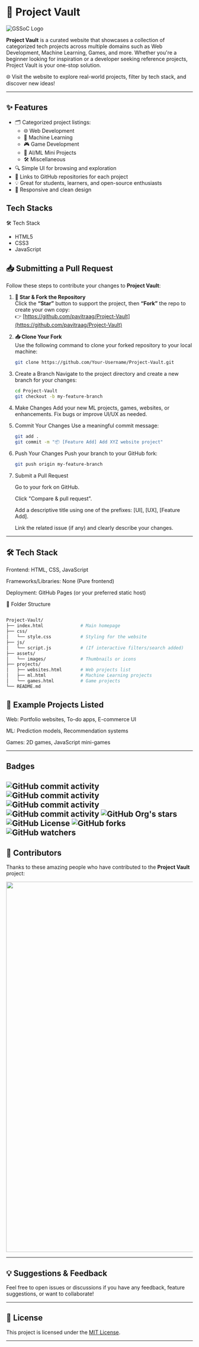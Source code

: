 # 🔐 Project Vault

![GSSoC Logo](https://raw.githubusercontent.com/pavitraag/Project-Vault/main/assets/gssoc.png)

**Project Vault** is a curated website that showcases a collection of categorized tech projects across multiple domains such as Web Development, Machine Learning, Games, and more. Whether you're a beginner looking for inspiration or a developer seeking reference projects, Project Vault is your one-stop solution.

🌐 Visit the website to explore real-world projects, filter by tech stack, and discover new ideas!

---

## ✨ Features

- 🗂️ Categorized project listings:
  - 🌐 Web Development
  - 🤖 Machine Learning
  - 🎮 Game Development
  - 🧠 AI/ML Mini Projects
  - 🛠️ Miscellaneous
- 🔍 Simple UI for browsing and exploration
- 📎 Links to GitHub repositories for each project
- 💡 Great for students, learners, and open-source enthusiasts
- 📱 Responsive and clean design

## Tech Stacks 

🛠 Tech Stack

- HTML5
- CSS3
- JavaScript



## 📥 Submitting a Pull Request

Follow these steps to contribute your changes to **Project Vault**:

1. **🌟 Star & Fork the Repository**  
   Click the **“Star”** button to support the project, then **“Fork”** the repo to create your own copy:  
   👉 [https://github.com/pavitraag/Project-Vault](https://github.com/pavitraag/Project-Vault)

2. **📥 Clone Your Fork**  
   Use the following command to clone your forked repository to your local machine:
   ```bash
   git clone https://github.com/Your-Username/Project-Vault.git
   ```
 3. Create a Branch
    Navigate to the project directory and create a new branch for your changes:

    ```bash
    cd Project-Vault
    git checkout -b my-feature-branch
    ```

 4. Make Changes
    Add your new ML projects, games, websites, or enhancements. Fix bugs or improve UI/UX as needed.

 5. Commit Your Changes
    Use a meaningful commit message:

    ```bash
    git add .
    git commit -m "📦 [Feature Add] Add XYZ website project"
    ```

 6. Push Your Changes
    Push your branch to your GitHub fork:

    ```bash
    git push origin my-feature-branch
    ```
 7. Submit a Pull Request

    Go to your fork on GitHub.
    
    Click "Compare & pull request".

    Add a descriptive title using one of the prefixes: [UI], [UX], [Feature Add].

    Link the related issue (if any) and clearly describe your changes.

---

## 🛠️ Tech Stack
Frontend: HTML, CSS, JavaScript

Frameworks/Libraries: None (Pure frontend)

Deployment: GitHub Pages (or your preferred static host)

📂 Folder Structure
```bash

Project-Vault/
├── index.html              # Main homepage
├── css/
│   └── style.css           # Styling for the website
├── js/
│   └── script.js           # (If interactive filters/search added)
├── assets/
│   └── images/             # Thumbnails or icons
├── projects/
│   ├── websites.html       # Web projects list
│   ├── ml.html             # Machine Learning projects
│   └── games.html          # Game projects
└── README.md
```

## 📌 Example Projects Listed
Web: Portfolio websites, To-do apps, E-commerce UI

ML: Prediction models, Recommendation systems

Games: 2D games, JavaScript mini-games

---
## Badges

![GitHub commit activity](https://img.shields.io/github/commit-activity/t/pavitraag/Project-Vault) ![GitHub commit activity](https://img.shields.io/github/commit-activity/w/pavitraag/Project-Vault) ![GitHub commit activity](https://img.shields.io/github/commit-activity/m/pavitraag/Project-Vault) ![GitHub commit activity](https://img.shields.io/github/commit-activity/y/pavitraag/Project-Vault) ![GitHub Org's stars](https://img.shields.io/github/stars/pavitraag%2FProject-Vault) ![GitHub License](https://img.shields.io/github/license/pavitraag/Project-Vault) ![GitHub forks](https://img.shields.io/github/forks/pavitraag/Project-Vault) ![GitHub watchers](https://img.shields.io/github/watchers/pavitraag/Project-Vault) 
---

## 🙌 Contributors

Thanks to these amazing people who have contributed to the **Project Vault** project:

<!-- readme: contributors -start -->
<p align="center">
    <img src="https://api.vaunt.dev/v1/github/entities/pavitraag/repositories/Project-Vault/contributors?format=svg&limit=54" width="1000" />
</p>
<!-- readme: contributors -end -->


---

## 💡 Suggestions & Feedback
Feel free to open issues or discussions if you have any feedback, feature suggestions, or want to collaborate!

---

## 📄 License

This project is licensed under the [MIT License](LICENSE).

---

